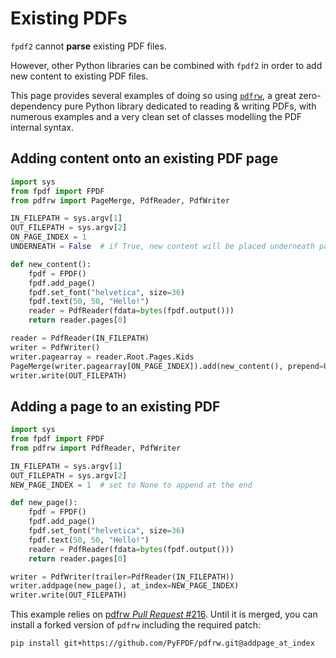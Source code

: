 # Existing PDFs #

`fpdf2` cannot **parse** existing PDF files.

However, other Python libraries can be combined with `fpdf2`
in order to add new content to existing PDF files.

This page provides several examples of doing so using [`pdfrw`](https://github.com/pmaupin/pdfrw),
a great zero-dependency pure Python library dedicated to reading & writing PDFs,
with numerous examples and a very clean set of classes modelling the PDF internal syntax.


## Adding content onto an existing PDF page ##

```python
import sys
from fpdf import FPDF
from pdfrw import PageMerge, PdfReader, PdfWriter

IN_FILEPATH = sys.argv[1]
OUT_FILEPATH = sys.argv[2]
ON_PAGE_INDEX = 1
UNDERNEATH = False  # if True, new content will be placed underneath page (painted first)

def new_content():
    fpdf = FPDF()
    fpdf.add_page()
    fpdf.set_font("helvetica", size=36)
    fpdf.text(50, 50, "Hello!")
    reader = PdfReader(fdata=bytes(fpdf.output()))
    return reader.pages[0]

reader = PdfReader(IN_FILEPATH)
writer = PdfWriter()
writer.pagearray = reader.Root.Pages.Kids
PageMerge(writer.pagearray[ON_PAGE_INDEX]).add(new_content(), prepend=UNDERNEATH).render()
writer.write(OUT_FILEPATH)
```


## Adding a page to an existing PDF ##

```python
import sys
from fpdf import FPDF
from pdfrw import PdfReader, PdfWriter

IN_FILEPATH = sys.argv[1]
OUT_FILEPATH = sys.argv[2]
NEW_PAGE_INDEX = 1  # set to None to append at the end

def new_page():
    fpdf = FPDF()
    fpdf.add_page()
    fpdf.set_font("helvetica", size=36)
    fpdf.text(50, 50, "Hello!")
    reader = PdfReader(fdata=bytes(fpdf.output()))
    return reader.pages[0]

writer = PdfWriter(trailer=PdfReader(IN_FILEPATH))
writer.addpage(new_page(), at_index=NEW_PAGE_INDEX)
writer.write(OUT_FILEPATH)
```

This example relies on [pdfrw _Pull Request_ #216](https://github.com/pmaupin/pdfrw/pull/216).
Until it is merged, you can install a forked version of `pdfrw` including the required patch:

    pip install git+https://github.com/PyFPDF/pdfrw.git@addpage_at_index
